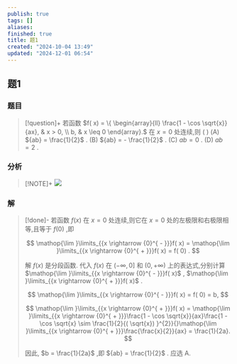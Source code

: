 ```yaml
---
publish: true
tags: []
aliases: 
finished: true
title: 题1
created: "2024-10-04 13:49"
updated: "2024-12-01 06:54"
---
```

## 题1
### 题目
> [!question]+
> 若函数 $f( x) = \{ \begin{array}{ll} \frac{1 - \cos \sqrt{x}}{ax}, & x > 0, \\ b, & x \leq 0 \end{array}.$ 在 $x = 0$ 处连续,则 ( )
> (A) ${ab} = \frac{1}{2}$ . 
> (B) ${ab} = - \frac{1}{2}$ .
> (C) ${ab} = 0$ . 
> (D) ${ab} = 2$ .
### 分析
> [!NOTE]+
> ![](https://img.hwenyi.live/202411301211864.webp)
### 解
> [!done]-
> 若函数 $f( x)$ 在 $x = 0$ 处连续,则它在 $x = 0$ 处的左极限和右极限相等,且等于 $f( 0)$ ,即
> 
> $$
> \mathop{\lim }\limits_{{x \rightarrow {0}^{ - }}}f( x) = \mathop{\lim }\limits_{{x \rightarrow {0}^{ + }}}f( x) = f( 0) .
> $$
> 
> 解 $f( x)$ 是分段函数. 代入 $f( x)$ 在 $( - \infty ,0\rbrack$ 和 $( {0, + \infty })$ 上的表达式,分别计算 $\mathop{\lim }\limits_{{x \rightarrow {0}^{ - }}}f( x)$ , $\mathop{\lim }\limits_{{x \rightarrow {0}^{ + }}}f( x)$ .
> 
> $$
> \mathop{\lim }\limits_{{x \rightarrow {0}^{ - }}}f( x) = f( 0) = b,
> $$
> 
> $$
> \mathop{\lim }\limits_{{x \rightarrow {0}^{ + }}}f( x) = \mathop{\lim }\limits_{{x \rightarrow {0}^{ + }}}\frac{1 - \cos \sqrt{x}}{ax}\frac{1 - \cos \sqrt{x} \sim \frac{1}{2}{( \sqrt{x}) }^{2}}{}\mathop{\lim }\limits_{{x \rightarrow {0}^{ + }}}\frac{\frac{x}{2}}{ax} = \frac{1}{2a}.
> $$
> 
> 因此, $b = \frac{1}{2a}$ ,即 ${ab} = \frac{1}{2}$ . 应选 A.